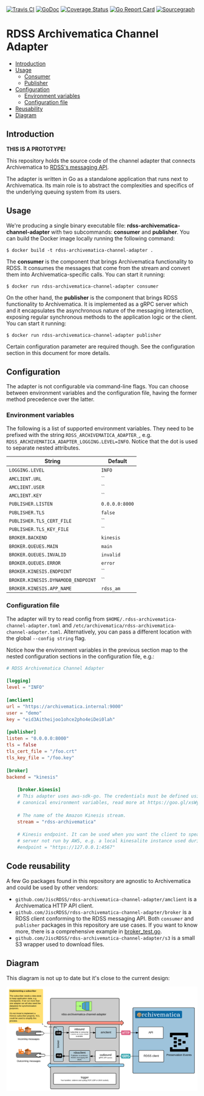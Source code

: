 [![Travis CI](https://travis-ci.org/JiscRDSS/rdss-archivematica-channel-adapter.svg?branch=master)](https://travis-ci.org/JiscRDSS/rdss-archivematica-channel-adapter) [![GoDoc](https://godoc.org/github.com/JiscRDSS/rdss-archivematica-channel-adapter?status.svg)](https://godoc.org/github.com/JiscRDSS/rdss-archivematica-channel-adapter) [![Coverage Status](https://coveralls.io/repos/github/JiscRDSS/rdss-archivematica-channel-adapter/badge.svg?branch=master)](https://coveralls.io/github/JiscRDSS/rdss-archivematica-channel-adapter?branch=master) [![Go Report Card](https://goreportcard.com/badge/JiscRDSS/rdss-archivematica-channel-adapter)](https://goreportcard.com/report/JiscRDSS/rdss-archivematica-channel-adapter) [![Sourcegraph](https://sourcegraph.com/github.com/JiscRDSS/rdss-archivematica-channel-adapter/-/badge.svg)](https://sourcegraph.com/github.com/JiscRDSS/rdss-archivematica-channel-adapter?badge)

# RDSS Archivematica Channel Adapter

- [Introduction](#introduction)
- [Usage](#usage)
  - [Consumer](#consumer)
  - [Publisher](#publisher)
- [Configuration](#configuration)
  - [Environment variables](#environment-variables)
  - [Configuration file](#configuration-file)
- [Reusability](#reusability)
- [Diagram](#diagram)

## Introduction

**THIS IS A PROTOTYPE!**

This repository holds the source code of the channel adapter that connects Archivematica to [RDSS's messaging API](https://github.com/JiscRDSS/rdss-message-api-docs).

The adapter is written in Go as a standalone application that runs next to Archivematica. Its main role is to abstract the complexities and specifics of the underlying queuing system from its users.

## Usage

We're producing a single binary executable file: **rdss-archivematica-channel-adapter** with two subcommands: **consumer** and **publisher**. You can build the Docker image locally running the following command:

    $ docker build -t rdss-archivematica-channel-adapter .

The **consumer** is the component that brings Archivematica functionality to RDSS. It consumes the messages that come from the stream and convert them into Archivematica-specific calls. You can start it running:

    $ docker run rdss-archivematica-channel-adapter consumer

On the other hand,  the **publisher** is the component that brings RDSS functionality to Archivematica. It is implemented as a gRPC server which and it encapsulates the asynchronous nature of the messaging interaction, exposing regular synchronous methods to the application logic or the client. You can start it running:

    $ docker run rdss-archivematica-channel-adapter publisher

Certain configuration parameter are required though. See the configuration section in this document for more details.

## Configuration

The adapter is not configurable via command-line flags. You can choose between environment variables and the configuration file, having the former method precedence over the latter.

### Environment variables

The following is a list of supported environment variables. They need to be prefixed with the string `RDSS_ARCHIVEMATICA_ADAPTER_`, e.g. `RDSS_ARCHIVEMATICA_ADAPTER_LOGGING.LEVEL=INFO`. Notice that the dot is used to separate nested attributes.

|               String               |    Default     |
| ---------------------------------- | -------------- |
| `LOGGING.LEVEL`                    | `INFO`         |
| `AMCLIENT.URL`                     | ``             |
| `AMCLIENT.USER`                    | ``             |
| `AMCLIENT.KEY`                     | ``             |
| `PUBLISHER.LISTEN`                 | `0.0.0.0:8000` |
| `PUBLISHER.TLS`                    | `false`        |
| `PUBLISHER.TLS_CERT_FILE`          | ``             |
| `PUBLISHER.TLS_KEY_FILE`           | ``             |
| `BROKER.BACKEND`                   | `kinesis`      |
| `BROKER.QUEUES.MAIN`               | `main`         |
| `BROKER.QUEUES.INVALID`            | `invalid`      |
| `BROKER.QUEUES.ERROR`              | `error`        |
| `BROKER.KINESIS.ENDPOINT`          | ``             |
| `BROKER.KINESIS.DYNAMODB_ENDPOINT` | ``             |
| `BROKER.KINESIS.APP_NAME`          | `rdss_am`      |

### Configuration file

The adapter will try to read config from `$HOME/.rdss-archivematica-channel-adapter.toml` and `/etc/archivematica/rdss-archivematica-channel-adapter.toml`. Alternatively, you can pass a different location with the global `--config string` flag.

Notice how the environment variables in the previous section map to the nested configuration sections in the configuration file, e.g.:

```toml
# RDSS Archivematica Channel Adapter

[logging]
level = "INFO"

[amclient]
url = "https://archivematica.internal:9000"
user = "demo"
key = "eid3Aitheijoo1ohce2pho4eiDei0lah"

[publisher]
listen = "0.0.0.0:8000"
tls = false
tls_cert_file = "/foo.crt"
tls_key_file = "/foo.key"

[broker]
backend = "kinesis"

    [broker.kinesis]
    # This adapter uses aws-sdk-go. The credentials must be defined using the
    # canonical environment variables, read more at https://goo.gl/xsWyS9.

    # The name of the Amazon Kinesis stream.
    stream = "rdss-archivematica"

    # Kinesis endpoint. It can be used when you want the client to speak to a
    # server not run by AWS, e.g. a local kinesalite instance used during testing.
    #endpoint = "https://127.0.0.1:4567"
```

## Code reusability

A few Go packages found in this repository are agnostic to Archivematica and could be used by other vendors:

- `github.com/JiscRDSS/rdss-archivematica-channel-adapter/amclient` is a Archivematica HTTP API client.
- `github.com/JiscRDSS/rdss-archivematica-channel-adapter/broker` is a RDSS client conforming to the RDSS messaging API. Both `consumer` and `publisher` packages in this repository are use cases. If you want to know more, there is a comprehensive example in [broker_test.go](broker/broker_test.go).
- `github.com/JiscRDSS/rdss-archivematica-channel-adapter/s3` is a small S3 wrapper used to download files.

## Diagram

This diagram is not up to date but it's close to the current design:

![RDSS Archivematica Channel Adapter Diagram](hack/diagram.png)
